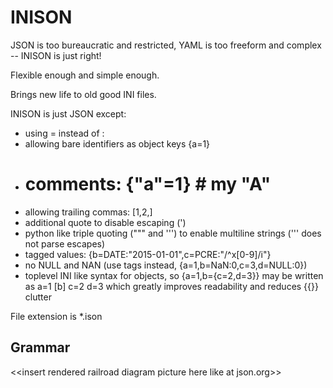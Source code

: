 # INISON

JSON is too bureaucratic and restricted, YAML is too freeform and complex -- INISON is just right!

Flexible enough and simple enough.

Brings new life to old good INI files.

INISON is just JSON except:

* using = instead of :
* allowing bare identifiers as object keys {a=1}
* # comments: {"a"=1} # my "A"
* allowing trailing commas: [1,2,]
* additional quote to disable escaping (')
* python like triple quoting (""" and ''') to enable multiline strings (''' does not parse escapes)
* tagged values: {b=DATE:"2015-01-01",c=PCRE:"/^x[0-9]/i"}
* no NULL and NAN (use tags instead, {a=1,b=NaN:0,c=3,d=NULL:0})
* toplevel INI like syntax for objects, so {a=1,b={c=2,d=3}} may be written as a=1 [b] c=2 d=3 which greatly improves readability and reduces {{}} clutter

File extension is *.ison

## Grammar

\<\<insert rendered railroad diagram picture here like at json.org\>\>
